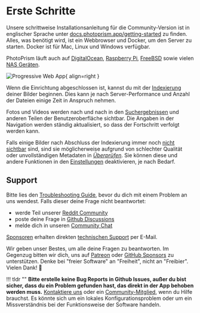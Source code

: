 # Erste Schritte

Unsere schrittweise Installationsanleitung für die Community-Version ist in englischer Sprache unter [docs.photoprism.app/getting-started](https://docs.photoprism.app/getting-started/) zu finden.
Alles, was benötigt wird, ist ein Webbrowser und Docker, um den Server zu starten.
Docker ist für Mac, Linux und Windows verfügbar.

PhotoPrism läuft auch auf [DigitalOcean](https://docs.photoprism.app/getting-started/cloud/digitalocean/),
[Raspberry Pi](https://docs.photoprism.app/getting-started/raspberry-pi/), [FreeBSD](https://docs.photoprism.app/getting-started/freebsd/) sowie vielen
[NAS Geräten](https://docs.photoprism.app/getting-started/nas/synology/).

![Progressive Web App](https://dl.photoprism.app/img/ui/iphone-index-360px.png){ align=right }

Wenn die Einrichtung abgeschlossen ist, kannst du mit der [Indexierung](library/import-vs-index.md) deiner Bilder beginnen.
Dies kann je nach Server-Performance und Anzahl der Dateien einige Zeit in Anspruch nehmen.

Fotos und Videos werden nach und nach in den [Suchergebnissen](organize/browse.md) und anderen Teilen der Benutzeroberfläche sichtbar. Die Angaben in der Navigation werden ständig aktualisiert, so dass der Fortschritt verfolgt werden kann.

Falls einige Bilder nach Abschluss der Indexierung immer noch [nicht sichtbar](https://docs.photoprism.app/getting-started/troubleshooting/#missing-pictures) sind, sind sie möglicherweise aufgrund von schlechter Qualität oder unvollständigen Metadaten in [*Überprüfen*](organize/review.md). Sie können diese und andere Funktionen in den [Einstellungen](settings/general.md) deaktivieren, je nach Bedarf.

## Support ##

Bitte lies den [Troubleshooting Guide](https://docs.photoprism.app/getting-started/troubleshooting/), bevor du dich mit einem Problem an uns wendest.
Falls dieser deine Frage nicht beantwortet:

* werde Teil unserer [Reddit Community](https://link.photoprism.app/reddit)
* poste deine Frage in [Github Discussions](https://link.photoprism.app/discussions)
* melde dich in unseren [Community Chat](https://link.photoprism.app/chat)

[Sponsoren](https://docs.photoprism.app/funding/) erhalten direkten [technischen Support](https://photoprism.app/contact) per E-Mail.

Wir geben unser Bestes, um alle deine Fragen zu beantworten. 
Im Gegenzug bitten wir dich, uns auf [Patreon](hhttps://link.photoprism.app/patreon) oder [GitHub Sponsors](https://link.photoprism.app/sponsor) zu unterstützen. 
Denke bei "freier Software" an "Freiheit", nicht an "Freibier". 
Vielen Dank! 💜

!!! tldr ""
    **Bitte erstelle keine Bug Reports in Github Issues, außer du bist sicher, dass du ein Problem gefunden hast, das direkt in der App behoben werden muss.**
    [Kontaktiere uns](https://photoprism.app/contact) oder ein [Community-Mitglied](https://link.photoprism.app/discussions), wenn du Hilfe brauchst. Es könnte sich um ein lokales Konfigurationsproblem oder um ein Missverständnis bei der Funktionsweise der Software handeln.
